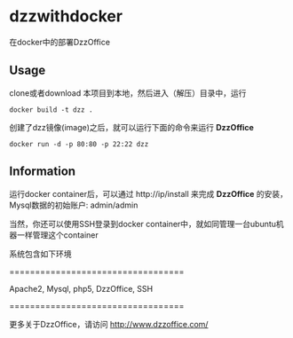 dzzwithdocker
=============

在docker中的部署DzzOffice

Usage
------------------------------

clone或者download 本项目到本地，然后进入（解压）目录中，运行

	docker build -t dzz .
  
创建了dzz镜像(image)之后，就可以运行下面的命令来运行 **DzzOffice**

	docker run -d -p 80:80 -p 22:22 dzz
  
Information
-----------

运行docker container后，可以通过 http://ip/install 来完成 **DzzOffice** 的安装，Mysql数据的初始账户: admin/admin

当然，你还可以使用SSH登录到docker container中，就如同管理一台ubuntu机器一样管理这个container


系统包含如下环境

  ==================================
  
  Apache2, Mysql, php5, DzzOffice, SSH
  
  ==================================


更多关于DzzOffice，请访问 <http://www.dzzoffice.com/> 
